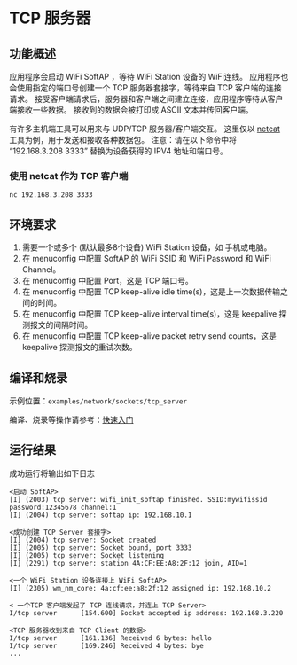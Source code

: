 # TCP 服务器

## 功能概述
应用程序会启动 WiFi SoftAP ，等待 WiFi Station 设备的 WiFi连线。
应用程序也会使用指定的端口号创建一个 TCP 服务器套接字，等待来自 TCP 客户端的连接请求。
接受客户端请求后，服务器和客户端之间建立连接，应用程序等待从客户端接收一些数据。
接收到的数据会被打印成 ASCII 文本并传回客户端。

有许多主机端工具可以用来与 UDP/TCP 服务器/客户端交互。
这里仅以 [netcat](http://netcat.sourceforge.net) 工具为例，用于发送和接收各种数据包。
注意：请在以下命令中将 “192.168.3.208 3333” 替换为设备获得的 IPV4 地址和端口号。

### 使用 netcat 作为 TCP 客户端
```
nc 192.168.3.208 3333
```

## 环境要求

1. 需要一个或多个 (默认最多8个设备) WiFi Station 设备，如 手机或电脑。
2. 在 menuconfig 中配置 SoftAP 的 WiFi SSID 和 WiFi Password 和 WiFi Channel。
3. 在 menuconfig 中配置 Port，这是 TCP 端口号。
4. 在 menuconfig 中配置 TCP keep-alive idle time(s)，这是上一次数据传输之间的时间。
5. 在 menuconfig 中配置 TCP keep-alive interval time(s)，这是 keepalive 探测报文的间隔时间。
6. 在 menuconfig 中配置 TCP keep-alive packet retry send counts，这是 keepalive 探测报文的重试次数。

## 编译和烧录

示例位置：`examples/network/sockets/tcp_server`

编译、烧录等操作请参考：[快速入门](https://doc.winnermicro.net/w800/zh_CN/latest/get_started/index.html)

## 运行结果

成功运行将输出如下日志

```
<启动 SoftAP>
[I] (2003) tcp server: wifi_init_softap finished. SSID:mywifissid password:12345678 channel:1
[I] (2004) tcp server: softap ip: 192.168.10.1

<成功创建 TCP Server 套接字>
[I] (2004) tcp server: Socket created
[I] (2005) tcp server: Socket bound, port 3333
[I] (2005) tcp server: Socket listening
[I] (2291) tcp server: station 4A:CF:EE:A8:2F:12 join, AID=1

<一个 WiFi Station 设备连接上 WiFi SoftAP>
[I] (2305) wm_nm_core: 4a:cf:ee:a8:2f:12 assigned ip: 192.168.10.2

< 一个TCP 客户端发起了 TCP 连线请求，并连上 TCP Server>
I/tcp server      [154.600] Socket accepted ip address: 192.168.3.220

<TCP 服务器收到来自 TCP Client 的数据>
I/tcp server      [161.136] Received 6 bytes: hello
I/tcp server      [169.246] Received 4 bytes: bye
...

```